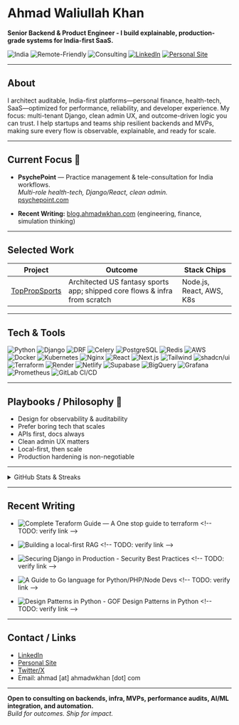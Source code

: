 # Ahmad Waliullah Khan
**Senior Backend & Product Engineer - I build explainable, production-grade systems for India-first SaaS.**

![India](https://img.shields.io/badge/Location-India-blue?style=flat-square) 
![Remote-Friendly](https://img.shields.io/badge/Remote-Friendly-green?style=flat-square)
![Consulting](https://img.shields.io/badge/Open%20to-Consulting-orange?style=flat-square)
[![LinkedIn](https://img.shields.io/badge/LinkedIn-ahmadwkhan-blue?logo=linkedin&style=flat-square)](https://www.linkedin.com/in/ahmadwkhan/) 
[![Personal Site](https://img.shields.io/badge/Website-ahmadwkhan.com-black?style=flat-square)](https://ahmadwkhan.com)

---

## About
I architect auditable, India-first platforms—personal finance, health-tech, SaaS—optimized for performance, reliability, and developer experience. My focus: multi-tenant Django, clean admin UX, and outcome-driven logic you can trust. I help startups and teams ship resilient backends and MVPs, making sure every flow is observable, explainable, and ready for scale.

---

## Current Focus 🧭

- **PsychePoint** — Practice management & tele-consultation for India workflows.  
  _Multi-role health-tech, Django/React, clean admin._  
  [psychepoint.com](https://app.psychepoint.com)

- **Recent Writing:** [blog.ahmadwkhan.com](https://blog.ahmadwkhan.com) (engineering, finance, simulation thinking)

---

## Selected Work

| Project                                           | Outcome                                                                                   | Stack Chips                                    |
| ------------------------------------------------- | ----------------------------------------------------------------------------------------- | ---------------------------------------------- |
| [TopPropSports](https://www.toppropsports.com/)   | Architected US fantasy sports app; shipped core flows & infra from scratch                | Node.js, React, AWS, K8s                       |

---

## Tech & Tools

![Python](https://img.shields.io/badge/Python-3776AB?logo=python&style=flat-square) 
![Django](https://img.shields.io/badge/Django-092E20?logo=django&style=flat-square)
![DRF](https://img.shields.io/badge/DRF-red?style=flat-square)
![Celery](https://img.shields.io/badge/Celery-37814A?style=flat-square)
![PostgreSQL](https://img.shields.io/badge/PostgreSQL-336791?logo=postgresql&style=flat-square)
![Redis](https://img.shields.io/badge/Redis-DC382D?logo=redis&style=flat-square)
![AWS](https://img.shields.io/badge/AWS-232F3E?logo=amazon-aws&style=flat-square)
![Docker](https://img.shields.io/badge/Docker-2496ED?logo=docker&style=flat-square)
![Kubernetes](https://img.shields.io/badge/Kubernetes-326CE5?logo=kubernetes&style=flat-square)
![Nginx](https://img.shields.io/badge/Nginx-009639?logo=nginx&style=flat-square)
![React](https://img.shields.io/badge/React-61DAFB?logo=react&style=flat-square)
![Next.js](https://img.shields.io/badge/Next.js-000?logo=next.js&style=flat-square)
![Tailwind](https://img.shields.io/badge/TailwindCSS-06B6D4?logo=tailwind-css&style=flat-square)
![shadcn/ui](https://img.shields.io/badge/shadcn/ui-grey?style=flat-square)
![Terraform](https://img.shields.io/badge/Terraform-623CE4?logo=terraform&style=flat-square)
![Render](https://img.shields.io/badge/Render-0099FF?style=flat-square)
![Netlify](https://img.shields.io/badge/Netlify-00C7B7?logo=netlify&style=flat-square)
![Supabase](https://img.shields.io/badge/Supabase-3ECF8E?logo=supabase&style=flat-square)
![BigQuery](https://img.shields.io/badge/BigQuery-4285F4?logo=google-cloud&style=flat-square)
![Grafana](https://img.shields.io/badge/Grafana-F46800?logo=grafana&style=flat-square)
![Prometheus](https://img.shields.io/badge/Prometheus-E6522C?logo=prometheus&style=flat-square)
![GitLab CI/CD](https://img.shields.io/badge/GitLab%20CI/CD-FC6D26?logo=gitlab&style=flat-square)

---

## Playbooks / Philosophy 🧪

- Design for observability & auditability
- Prefer boring tech that scales
- APIs first, docs always
- Clean admin UX matters
- Local-first, then scale
- Production hardening is non-negotiable

---

<details>
  <summary>GitHub Stats & Streaks </summary>

  <img src="https://github-readme-streak-stats.herokuapp.com?user=Ahmad-Waliullah-Khan&theme=default" alt="GitHub Streak (Ahmad-Waliullah-Khan)" height="80"/>
  <img src="https://github-readme-stats.vercel.app/api/top-langs/?username=Ahmad-Waliullah-Khan&layout=compact&hide_border=true" alt="Top Languages (Ahmad-Waliullah-Khan)" height="80"/>

  _Top stacks—Python, JS/React, Django, infra-as-code, AWS, K8s._
</details>

---

## Recent Writing

- ![Complete Teraform Guide — A One stop guide to terraform]([https://blog.ahmadwkhan.com/monte-carlo-india](https://blog.ahmadwkhan.com/the-complete-terraform-guide)) <!-- TODO: verify link -->
- ![Building a local-first RAG]([https://blog.ahmadwkhan.com/django-multitenant](https://blog.ahmadwkhan.com/how-i-built-a-fully-local-rag-app-with-ollama-fastapi-and-qdrant)) <!-- TODO: verify link -->
- ![Securing Django in Production - Security Best Practices]([https://blog.ahmadwkhan.com/explainable-ledger](https://blog.ahmadwkhan.com/best-practices-for-securing-django-in-production)) <!-- TODO: verify link -->
- ![A Guide to Go language for Python/PHP/Node Devs]([https://blog.ahmadwkhan.com/healthtech-mvp](https://blog.ahmadwkhan.com/a-guide-to-go-for-python-php-and-nodejs-developers)) <!-- TODO: verify link -->

- ![Design Patterns in Python - GOF Design Patterns in Python]([https://blog.ahmadwkhan.com/simulation-thinking](https://blog.ahmadwkhan.com/design-patterns-in-python-the-complete-reference)) <!-- TODO: verify link -->

---

## Contact / Links

- [LinkedIn](https://www.linkedin.com/in/ahmadwkhan/)  
- [Personal Site](https://ahmadwkhan.com)  
- [Twitter/X](https://x.com/ahmad_w_khan) <!-- TODO: confirm -->
- Email: ahmad [at] ahmadwkhan [dot] com <!-- TODO: confirm -->

---

**Open to consulting on backends, infra, MVPs, performance audits, AI/ML integration, and automation.**  
_Build for outcomes. Ship for impact._
